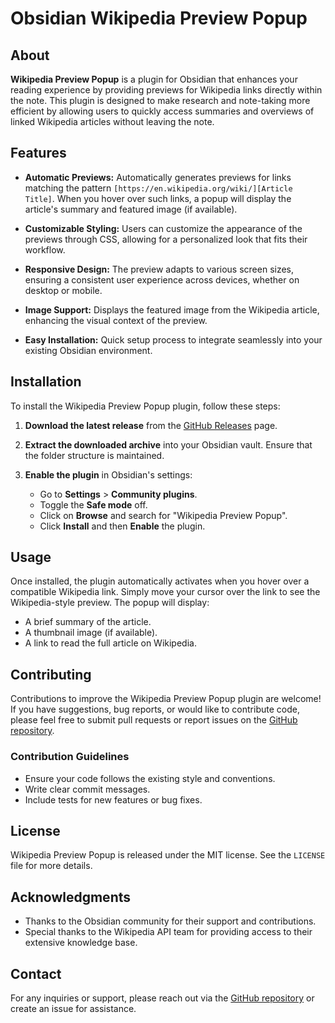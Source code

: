 # Obsidian Wikipedia Preview Popup

## About

**Wikipedia Preview Popup** is a plugin for Obsidian that enhances your reading experience by providing previews for Wikipedia links directly within the note. This plugin is designed to make research and note-taking more efficient by allowing users to quickly access summaries and overviews of linked Wikipedia articles without leaving the note.

## Features

- **Automatic Previews:** Automatically generates previews for links matching the pattern `[https://en.wikipedia.org/wiki/][Article Title]`. When you hover over such links, a popup will display the article's summary and featured image (if available).

- **Customizable Styling:** Users can customize the appearance of the previews through CSS, allowing for a personalized look that fits their workflow.

- **Responsive Design:** The preview adapts to various screen sizes, ensuring a consistent user experience across devices, whether on desktop or mobile.

- **Image Support:** Displays the featured image from the Wikipedia article, enhancing the visual context of the preview.

- **Easy Installation:** Quick setup process to integrate seamlessly into your existing Obsidian environment.

## Installation

To install the Wikipedia Preview Popup plugin, follow these steps:

1. **Download the latest release** from the [GitHub Releases](https://github.com/szvest/Wikipedia-Preview-Popup/releases) page.

2. **Extract the downloaded archive** into your Obsidian vault. Ensure that the folder structure is maintained.

3. **Enable the plugin** in Obsidian's settings:
   - Go to **Settings** > **Community plugins**.
   - Toggle the **Safe mode** off.
   - Click on **Browse** and search for "Wikipedia Preview Popup".
   - Click **Install** and then **Enable** the plugin.

## Usage

Once installed, the plugin automatically activates when you hover over a compatible Wikipedia link. Simply move your cursor over the link to see the Wikipedia-style preview. The popup will display:

- A brief summary of the article.
- A thumbnail image (if available).
- A link to read the full article on Wikipedia.

## Contributing

Contributions to improve the Wikipedia Preview Popup plugin are welcome! If you have suggestions, bug reports, or would like to contribute code, please feel free to submit pull requests or report issues on the [GitHub repository](https://github.com/szvest/Wikipedia-Preview-Popup/issues).

### Contribution Guidelines

- Ensure your code follows the existing style and conventions.
- Write clear commit messages.
- Include tests for new features or bug fixes.

## License

Wikipedia Preview Popup is released under the MIT license. See the `LICENSE` file for more details.

## Acknowledgments

- Thanks to the Obsidian community for their support and contributions.
- Special thanks to the Wikipedia API team for providing access to their extensive knowledge base.

## Contact

For any inquiries or support, please reach out via the [GitHub repository](https://github.com/szvest/Wikipedia-Preview-Popup) or create an issue for assistance.
